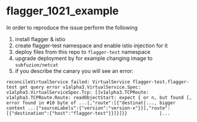 # flagger_1021_example

In order to reproduce the issue perform the following
1. install flagger & istio 
1. create flagger-test namespace and enable istio injection for it
1. deploy files from this repo to `flagger-test` namespace
1. upgrade deployment by for example changing image to `subfuzion/netcat`
1. if you describe the canary you will see an error:
```
reconcileVirtualService failed: VirtualService flagger-test.flagger-test get query error v1alpha3.VirtualService.Spec: v1alpha3.VirtualServiceSpec.Tcp: []v1alpha3.TCPRoute: v1alpha3.TCPRoute.Route: readObjectStart: expect { or n, but found [, error found in #10 byte of ...|,"route":[{"destinat|..., bigger context ...|"sourceLabels":{"version":"version-x"}}],"route":[{"destination":{"host":"flagger-test"}}]}]}}            |...
```
